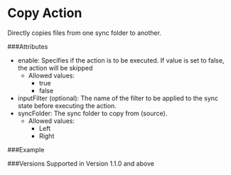 Copy Action
============
Directly copies files from one sync folder to another.

###Attributes
- enable: Specifies if the action is to be executed. If value is set to false,
  the action will be skipped
	- Allowed values:
		- true
		- false
- inputFilter (optional): The name of the filter to be applied to the sync state
  before executing the action.
- syncFolder: The sync folder to copy from (source).
	- Allowed values:
		- Left
		- Right


###Example
	<copy enable="true" syncFolder="Left" inputFilter="_filterName" />


###Versions
Supported in Version 1.1.0 and above
